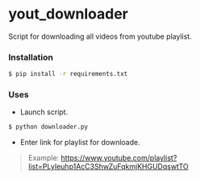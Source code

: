 # yout_downloader

Script for downloading all videos from youtube playlist.

### Installation

```sh
$ pip install -r requirements.txt
```

### Uses

  - Launch script.

  ```sh
  $ python downloader.py
  ```

  - Enter link for playlist for downloade.

  > Example:
  > https://www.youtube.com/playlist?list=PLyIeuhp1AcC3ShwZuFqkmjKHGUDqswtTO
